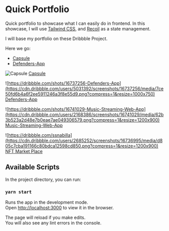 # Quick Portfolio

Quick portfolio to showcase what I can easily do in frontend.
In this showcase, I will use [Tailwind CSS](https://tailwindcss.com/), and [Recoil](https://recoiljs.org/) as a state management.

I will base my portfolio on these Dribbble Project.

Here we go: 
 - [Capsule](https://antolc.github.io/front-portfolio/)
 - [Defenders-App](https://antolc.github.io/front-portfolio/#/defenders/)

![Capsule](https://cdn.dribbble.com/users/7237996/screenshots/16744319/media/aba3423c2d5f5d05af8bd6da3cc62824.jpg?compress=1&resize=1200x900)
[Capsule](https://dribbble.com/devisermahjabinafrin)

![https://dribbble.com/shots/16737256-Defenders-App](https://cdn.dribbble.com/users/5031392/screenshots/16737256/media/7ce50fd6b4a6f2ee5911246a3f8e55d9.png?compress=1&resize=1000x750)
[Defenders-App](https://dribbble.com/shots/16737256-Defenders-App)

![https://dribbble.com/shots/16741029-Music-Streaming-Web-App](https://cdn.dribbble.com/users/2168386/screenshots/16741029/media/62b3b523a2d48e7b0eae7ae049306579.png?compress=1&resize=1200x900)
[Music-Streaming-Web-App](https://dribbble.com/shots/16741029-Music-Streaming-Web-App)

![https://dribbble.com/ssnabilla](https://cdn.dribbble.com/users/2685252/screenshots/16736995/media/d805c7cba191166c80bdca12598cd850.png?compress=1&resize=1200x900)
[NFT Market Place](https://dribbble.com/shots/16736995-Ae-NFT-Marketplace-Website/attachments/11782574?mode=media)



## Available Scripts

In the project directory, you can run:

### `yarn start`

Runs the app in the development mode.\
Open [http://localhost:3000](http://localhost:3000) to view it in the browser.

The page will reload if you make edits.\
You will also see any lint errors in the console.
